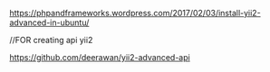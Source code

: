 https://phpandframeworks.wordpress.com/2017/02/03/install-yii2-advanced-in-ubuntu/

//FOR creating api yii2

https://github.com/deerawan/yii2-advanced-api   
